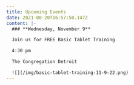 ```yaml
---
title: Upcoming Events
date: 2021-08-20T16:57:50.147Z
content: |-
  ### **Wednesday, November 9**

  Join us for FREE Basic Tablet Training

  4:30 pm

  The Congregation Detroit

  ![](/img/basic-tablet-training-11-9-22.png)
---
```

